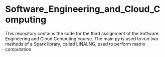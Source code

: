 # Software_Engineering_and_Cloud_Computing
This repository contains the code for the third assignment of the Software Engineering and Cloud Computing course.
The main.py is used to run two methods of a Spark library, called LINALNG, used to perform matrix computation.
